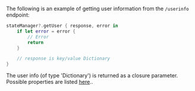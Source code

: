 The following is an example of getting user information from the `/userinfo` endpoint:

```swift
stateManager?.getUser { response, error in
    if let error = error {
        // Error
        return
    }

    // response is key/value Dictionary
}
```

The user info (of type 'Dictionary') is returned as a closure parameter. Possible properties are listed [here](https://developer.okta.com/docs/api/resources/oidc/#response-example-success-5)..
